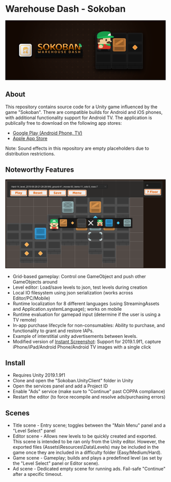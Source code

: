 # Warehouse Dash - Sokoban

![alt text](Screenshots/banner.png "Warehouse Dash - Sokoban")


## About

This repository contains source code for a Unity game influenced by the game "Sokoban". There are compatible builds for Android and iOS phones, with additional functionality support for Android TV. The application is publically free to download on the following app stores:

* [Google Play (Android Phone, TV)](https://play.google.com/store/apps/details?id=gg.graphite.sokoban)
* [Apple App Store](https://apps.apple.com/us/app/warehouse-dash/id1471253538?ls=1)

Note: Sound effects in this repository are empty placeholders due to distribution restrictions.


## Noteworthy Features

![alt text](Screenshots/editor.png "Level Editor")

* Grid-based gameplay: Control one GameObject and push other GameObjects around
* Level editor: Load/save levels to json, test levels during creation
* Local IO filesystem using json serialization (works across Editor/PC/Mobile)
* Runtime localization for 8 different languages (using StreamingAssets and Application.systemLanguage); works on mobile
* Runtime evaluation for gamepad input (determine if the user is using a TV remote)
* In-app purchase lifecycle for non-consumables: Ability to purchase, and functionality to grant and restore IAPs.
* Example of interstitial unity advertisements between levels.
* Modified version of [Instant Screenshot](https://assetstore.unity.com/packages/tools/instant-screenshot-24122): Support for 2019.1.9f1, capture iPhone/iPad/Android Phone/Android TV images with a single click

## Install

* Requires Unity 2019.1.9f1
* Clone and open the "Sokoban.UnityClient" folder in Unity
* Open the services panel and add a Project ID
* Enable "Ads" service (make sure to "Continue" past COPPA compliance)
* Restart the editor (to force recompile and resolve ads/purchasing errors)

## Scenes

* Title scene - Entry scene; toggles between the "Main Menu" panel and a "Level Select" panel
* Editor scene - Allows new levels to be quickly created and exported. This scene is intended to be ran only from the Unity editor. However, the exported files (Assets\Resources\Data\Levels) may be included in the game once they are included in a difficulty folder (Easy/Medium/Hard).
* Game scene - Gameplay; builds and plays a predefined level (as set by the "Level Select" panel or Editor scene).
* Ad scene - Dedicated empty scene for running ads. Fail-safe "Continue" after a specific timeout.
